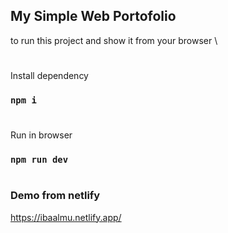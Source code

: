 ## My Simple Web Portofolio


to run this project and show it from your browser \
#
Install dependency 

### `npm i`

#
Run in browser

### `npm run dev`

#

### Demo from netlify

https://ibaalmu.netlify.app/
